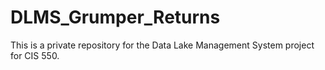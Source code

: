 # DLMS_Grumper_Returns
This is a private repository for the Data Lake Management System project for CIS 550.
